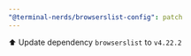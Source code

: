 ```yaml
---
"@terminal-nerds/browserslist-config": patch
---
```


⬆️ Update dependency `browserslist` to `v4.22.2`
